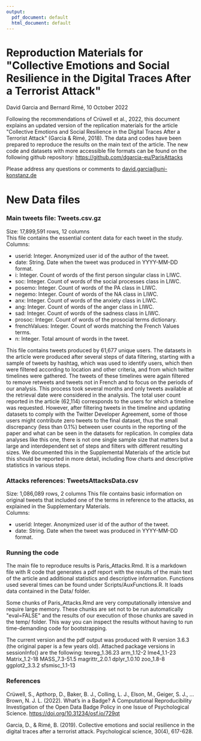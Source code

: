 ```yaml
---
output:
  pdf_document: default
  html_document: default
---
```

# Reproduction Materials for "Collective Emotions and Social Resilience in the Digital Traces After a Terrorist Attack"
David Garcia and Bernard Rimé, 10 October 2022

Following the recommendations of Crüwell et al., 2022, this document explains an updated version of the replication materials for the article "Collective Emotions and Social Resilience in the Digital Traces After a Terrorist Attack" (Garcia & Rimé, 2018). The data and codes have been prepared to reproduce the results on the main text of the article.
The new code and datasets with more accessible file formats can be found on the following github repository: https://github.com/dgarcia-eu/ParisAttacks 

Please address any questions or comments to david.garcia@uni-konstanz.de

# New Data files
### Main tweets file: Tweets.csv.gz
Size: 17,899,591 rows, 12 columns  
This file contains the essential content data for each tweet in the study.  
Columns:

- userid: Integer. Anonymized user id of the author of the tweet.
- date: String. Date when the tweet was produced in YYYY-MM-DD format. 
- i: Integer.  Count of words of the first person singular class in LIWC.
- soc: Integer. Count of words of the social processes class in LIWC.
- posemo: Integer. Count of words of the PA class in LIWC.
- negemo: Integer. Count of words of the NA class in LIWC.
- anx: Integer. Count of words of the anxiety class in LIWC.
- ang: Integer. Count of words of the anger class in LIWC.
- sad: Integer. Count of words of the sadness class in LIWC.
- prosoc: Integer. Count of words of the prosocial terms dictionary.
- frenchValues: Integer.  Count of words matching the French Values terms.
- n: Integer. Total amount of words in the tweet.
    
This file contains tweets produced by 61,677 unique users. The datasets in the article were produced after several steps of data filtering, starting with a sample of tweets by hashtag, which was used to identify users, which then were filtered according to location and other criteria, and from which twitter timelines were gathered. The tweets of these timelines were again filtered to remove retweets and tweets not in French and to focus on the periods of our analysis. This process took several months and only tweets available at the retrieval date were considered in the analysis. The total user count reported in the article (62,114) corresponds to the users for which a timeline was requested. However, after filtering tweets in the timeline and updating datasets to comply with the Twitter Developer Agreement, some of those users might contribute zero tweets to the final dataset, thus the small discrepancy (less than 0.1%) between user counts in the reporting of the paper and what can be seen in the datasets for replication.  In complex data analyses like this one, there is not one single sample size that matters but a large and interdependent set of steps and filters with different resulting sizes. We documented this in the Supplemental Materials of the article but this should be reported in more detail, including flow charts and descriptive statistics in various steps. 

### Attacks references: TweetsAttacksData.csv
Size: 1,086,089 rows, 2 columns
This file contains basic information on original tweets that included one of the terms in reference to the attacks, as explained in the Supplementary Materials.  
Columns:

- userid: Integer. Anonymized user id of the author of the tweet.
- date: String. Date when the tweet was produced in YYYY-MM-DD format. 

### Running the code
The main file to reproduce results is Paris_Attacks.Rmd. It is a markdown file with R code that generates a pdf report with the results of the main text of the article and additional statistics and descriptive information. Functions used several times can be found under Scripts/AuxFunctions.R. It loads data contained in the Data/ folder.

Some chunks of Paris_Attacks.Rmd are very computationally intensive and require large memory. These chunks are set not to be run automatically "eval=FALSE" and the results of our execution of those chunks are saved in the temp/ folder. This way you can inspect the results without having to run time-demanding code for bootstrapping.

The current version and the pdf output was produced with R version 3.6.3 (the original paper is a few years old). Attached package versions in sessionInfo() are the following:
texreg_1.36.23 arm_1.12-2     lme4_1.1-23    Matrix_1.2-18  MASS_7.3-51.5  magrittr_2.0.1 dplyr_1.0.10   zoo_1.8-8    ggplot2_3.3.2  sfsmisc_1.1-13


### References
Crüwell, S., Apthorp, D., Baker, B. J., Colling, L. J., Elson, M., Geiger, S. J., … Brown, N. J. L. (2022). What’s in a Badge? A Computational Reproducibility Investigation of the Open Data Badge Policy in one Issue of Psychological Science. https://doi.org/10.31234/osf.io/729qt

Garcia, D., & Rimé, B. (2019). Collective emotions and social resilience in the digital traces after a terrorist attack. Psychological science, 30(4), 617-628.


